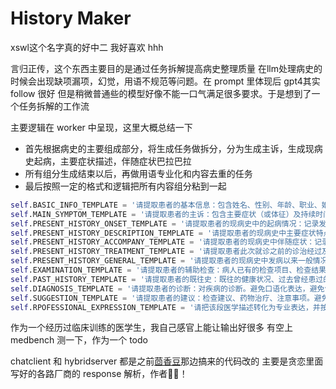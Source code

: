# History Maker

xswl这个名字真的好中二 我好喜欢 hhh

言归正传，这个东西主要目的是通过任务拆解提高病史整理质量
在llm处理病史的时候会出现缺项漏项，幻觉，用语不规范等问题。在 prompt 里体现后 gpt4其实 follow 很好 但是稍微普通些的模型好像不能一口气满足很多要求。于是想到了一个任务拆解的工作流

主要逻辑在 worker 中呈现，这里大概总结一下
- 首先根据病史的主要组成部分，将生成任务做拆分，分为生成主诉，生成现病史起病，主要症状描述，伴随症状巴拉巴拉
- 所有组分生成结束以后，再做用语专业化和内容去重的任务
- 最后按照一定的格式和逻辑把所有内容组分粘到一起

```python
self.BASIC_INFO_TEMPLATE = '请提取患者的基本信息：包含姓名、性别、年龄、职业、婚姻状况、住址。避免口语化表达，避免包含其他内容。示例：对话：……；基本信息：患者姓名张三，男，45岁，农民，不详，住址不详。对话：{}；基本信息：'
self.MAIN_SYMPTOM_TEMPLATE = '请提取患者的主诉：包含主要症状（或体征）及持续时间。避免口语化表达，避免包含其他内容。示例：对话：宝宝咳嗽，昨天开始，今天咳嗽比昨天多，有痰声，流鼻涕；主诉：咳嗽两天。对话：{}；主诉：'
self.PRESENT_HISTORY_ONSET_TEMPLATE = '请提取患者的现病史中的起病情况：记录发病的时间、地点、起病缓急、前驱症状、可能的原因或诱因。避免口语化表达，避免包含其他内容。示例：对话：……；现病史起病：患者于3天前发热，起病急，无明显前驱症状，无明显诱因。对话：{}；现病史起病：'
self.PRESENT_HISTORY_DESCRIPTION_TEMPLATE = '请提取患者的现病史中主要症状特点及其发展变化情况：按发生的先后顺序描述主要症状的部位、性质、持续时间、程度、缓解或加剧因素，以及演变发展情况。？避免口语化表达，避免包含其他内容。示例：对话：……；现病史描述：患者发热3天，体温最高38.5℃，伴咳嗽，咳痰，咳痰量约30ml/次，痰白色，无明显加重因素，无明显缓解因素。示例：对话：……；现病史描述：患者无其他伴随症状。对话：{}；现病史描述：'
self.PRESENT_HISTORY_ACCOMPANY_TEMPLATE = '请提取患者的现病史中伴随症状：记录伴随症状，描述伴随症状与主要症状之间的相互关系。避免口语化表达，避免包含其他内容。示例：对话：……；现病史伴随：伴咳嗽，咳痰，无胸痛，无咯血，无气促。对话：{}；现病史伴随：'
self.PRESENT_HISTORY_TREATMENT_TEMPLATE = '请提取患者此次就诊之前的诊治经过及结果，如无填写无。避免口语化表达，避免包含其他内容。示例：对话：……；现病史诊治：患者发病后就诊于当地医院，予以抗生素治疗，效果不佳，遂来我院就诊。对话：……；现病史诊治：患者此前未就诊。对话：{}；现病史诊治：'
self.PRESENT_HISTORY_GENERAL_TEMPLATE = '请提取患者的现病史中发病以来一般情况：简要记录患者发病后的精神状态、睡眠、食欲、大小便、体重等情况。避免口语化表达，避免包含其他内容。示例：对话：……；现病史一般情况：患者自发病以来精神状态一般，食欲减退，睡眠不好，大小便正常，体重无明显变化。示例：对话：……；现病史一般情况：患者一般情况无殊。对话：{}；现病史一般情况：'
self.EXAMINATION_TEMPLATE = '请提取患者的辅助检查：病人已有的检查项目、检查结果。避免口语化表达，避免包含其他内容。示例：对话：……；辅助检查：患者自发病以来查血常规：白细胞计数10.0×10^9/L。胸片：双肺纹理增多，未见实变。对话：……；辅助检查：无。对话：{}；辅助检查：'
self.PAST_HISTORY_TEMPLATE = '请提取患者的既往史：既往的健康状况、过去曾经患过的疾病等。避免口语化表达，避免包含其他内容。示例：对话：……；既往史：患者既往体健，无慢性病史，手术史不详，输血史不详。对话：{}；既往史：'
self.DIAGNOSIS_TEMPLATE = '请提取患者的诊断：对疾病的诊断。避免口语化表达，避免包含其他内容。示例：对话：……；诊断：急性支气管炎。对话：{}；诊断：'
self.SUGGESTION_TEMPLATE = '请提取患者的建议：检查建议、药物治疗、注意事项。避免口语化表达，避免包含其他内容。示例：对话：……；建议：1.继续抗生素治疗，2.注意休息，3.多饮水。对话：{}；建议：'
self.RPOFESSIONAL_EXPRESSION_TEMPLATE = '请把该段医学描述转化为专业表达，并按照要求删除多余的内容。示例：原句：3天拉不出粑粑，之前在小儿科就诊未见好转，要求：促使患者就诊的主要症状（或体征）及持续时间，专业表达：便秘3天。原句：{}，要求：{}，专业表达：'

```

作为一个经历过临床训练的医学生，我自己感官上能让输出好很多
有空上 medbench 测一下，作为一个 todo

chatclient 和 hybridserver 都是之前[茴香豆](https://github.com/InternLM/HuixiangDou/tree/main)那边搞来的代码改的 主要是贪恋里面写好的各路厂商的 response 解析，作者🐂🍺！